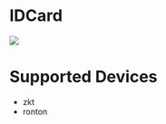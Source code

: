 # IDCard
[![](https://jitpack.io/v/RUANHAOANDROID/idcard.svg)](https://jitpack.io/#RUANHAOANDROID/idcard)
# Supported Devices 
- zkt 
- ronton
